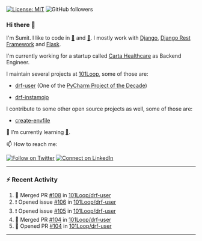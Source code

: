 [![License: MIT](https://img.shields.io/badge/License-MIT-yellow.svg)](https://opensource.org/licenses/MIT)
![GitHub followers](https://img.shields.io/github/followers/sumit4613?style=social)

### Hi there 👋

I'm Sumit. I like to code in [:snake:](https://python.org/) and [:rabbit:](https://golang.org). I mostly work with [Django](https://djangoproject.com), [Django Rest Framework](https://www.django-rest-framework.org/) and [Flask](https://flask.palletsprojects.com).

I'm currently working for a startup called [Carta Healthcare](https://www.carta.healthcare) as Backend Engineer.

I maintain several projects at [101Loop](https://github.com/101loop/), some of those are:

- [drf-user](https://github.com/101loop/drf-user) (One of the [PyCharm Project of the Decade](https://www.jetbrains.com/lp/pycharm-10-years/))

- [drf-instamojo ](https://github.com/101loop/drf-instamojo)

I contribute to some other open source projects as well, some of those are:

- [create-envfile](https://github.com/SpicyPizza/create-envfile)

🔭 I’m currently learning [:rabbit:](https://golang.org).

📫 How to reach me:

[![Follow on Twitter](https://img.shields.io/badge/--twitter?label=Twitter&logo=Twitter&style=social)](https://twitter.com/sumitsingh4613) [![Connect on LinkedIn](https://img.shields.io/badge/--linkedin?label=LinkedIn&logo=LinkedIn&style=social)](https://www.linkedin.com/in/sumit4613)


---

### :zap: Recent Activity

<!--START_SECTION:activity-->
1. 🎉 Merged PR [#108](https://github.com/101Loop/drf-user/pull/108) in [101Loop/drf-user](https://github.com/101Loop/drf-user)
2. ❗️ Opened issue [#106](https://github.com/101Loop/drf-user/issues/106) in [101Loop/drf-user](https://github.com/101Loop/drf-user)
3. ❗️ Opened issue [#105](https://github.com/101Loop/drf-user/issues/105) in [101Loop/drf-user](https://github.com/101Loop/drf-user)
4. 🎉 Merged PR [#104](https://github.com/101Loop/drf-user/pull/104) in [101Loop/drf-user](https://github.com/101Loop/drf-user)
5. 💪 Opened PR [#104](https://github.com/101Loop/drf-user/pull/104) in [101Loop/drf-user](https://github.com/101Loop/drf-user)
<!--END_SECTION:activity-->

---
